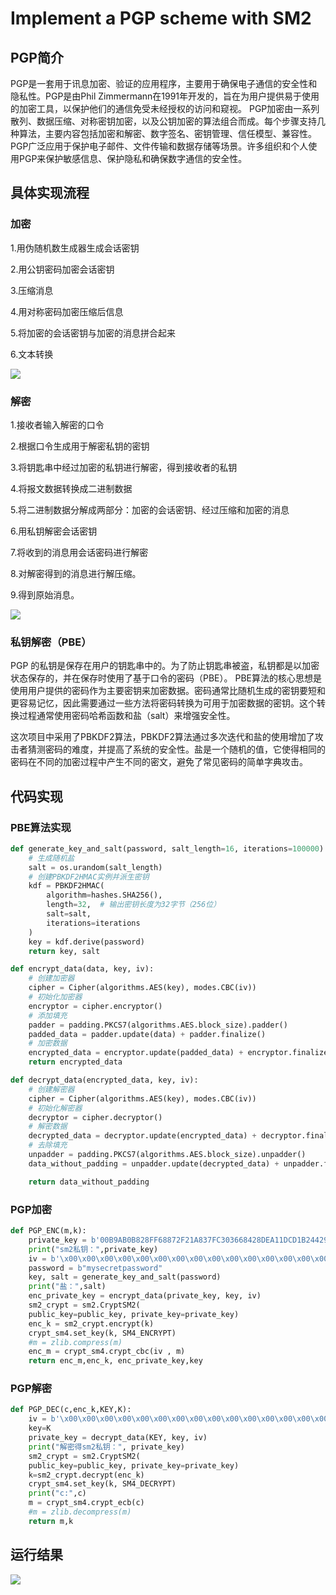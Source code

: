 # Implement a PGP scheme with SM2

## PGP简介
PGP是一套用于讯息加密、验证的应用程序，主要用于确保电子通信的安全性和隐私性。PGP是由Phil Zimmermann在1991年开发的，旨在为用户提供易于使用的加密工具，以保护他们的通信免受未经授权的访问和窥视。
PGP加密由一系列散列、数据压缩、对称密钥加密，以及公钥加密的算法组合而成。每个步骤支持几种算法，主要内容包括加密和解密、数字签名、密钥管理、信任模型、兼容性。
PGP广泛应用于保护电子邮件、文件传输和数据存储等场景。许多组织和个人使用PGP来保护敏感信息、保护隐私和确保数字通信的安全性。
## 具体实现流程
### 加密

1.用伪随机数生成器生成会话密钥

2.用公钥密码加密会话密钥

3.压缩消息

4.用对称密码加密压缩后信息

5.将加密的会话密钥与加密的消息拼合起来

6.文本转换

![](https://img1.imgtp.com/2023/07/23/MyUED4Zr.png)
### 解密

1.接收者输入解密的口令

2.根据口令生成用于解密私钥的密钥

3.将钥匙串中经过加密的私钥进行解密，得到接收者的私钥

4.将报文数据转换成二进制数据

5.将二进制数据分解成两部分：加密的会话密钥、经过压缩和加密的消息

6.用私钥解密会话密钥

7.将收到的消息用会话密码进行解密

8.对解密得到的消息进行解压缩。

9.得到原始消息。

![](https://img1.imgtp.com/2023/07/23/D2xwimCZ.png)
### 私钥解密（PBE）
PGP 的私钥是保存在用户的钥匙串中的。为了防止钥匙串被盗，私钥都是以加密状态保存的，并在保存时使用了基于口令的密码（PBE）。
PBE算法的核心思想是使用用户提供的密码作为主要密钥来加密数据。密码通常比随机生成的密钥要短和更容易记忆，因此需要通过一些方法将密码转换为可用于加密数据的密钥。这个转换过程通常使用密码哈希函数和盐（salt）来增强安全性。

这次项目中采用了PBKDF2算法，PBKDF2算法通过多次迭代和盐的使用增加了攻击者猜测密码的难度，并提高了系统的安全性。盐是一个随机的值，它使得相同的密码在不同的加密过程中产生不同的密文，避免了常见密码的简单字典攻击。

## 代码实现
### PBE算法实现
~~~python
def generate_key_and_salt(password, salt_length=16, iterations=100000):
    # 生成随机盐
    salt = os.urandom(salt_length)
    # 创建PBKDF2HMAC实例并派生密钥
    kdf = PBKDF2HMAC(
        algorithm=hashes.SHA256(),
        length=32,  # 输出密钥长度为32字节（256位）
        salt=salt,
        iterations=iterations
    )
    key = kdf.derive(password)
    return key, salt

def encrypt_data(data, key, iv):
    # 创建加密器
    cipher = Cipher(algorithms.AES(key), modes.CBC(iv))
    # 初始化加密器
    encryptor = cipher.encryptor()
    # 添加填充
    padder = padding.PKCS7(algorithms.AES.block_size).padder()
    padded_data = padder.update(data) + padder.finalize()
    # 加密数据
    encrypted_data = encryptor.update(padded_data) + encryptor.finalize()
    return encrypted_data

def decrypt_data(encrypted_data, key, iv):
    # 创建解密器
    cipher = Cipher(algorithms.AES(key), modes.CBC(iv))
    # 初始化解密器
    decryptor = cipher.decryptor()
    # 解密数据
    decrypted_data = decryptor.update(encrypted_data) + decryptor.finalize()
    # 去除填充
    unpadder = padding.PKCS7(algorithms.AES.block_size).unpadder()
    data_without_padding = unpadder.update(decrypted_data) + unpadder.finalize()

    return data_without_padding
~~~
### PGP加密
~~~python
def PGP_ENC(m,k):
    private_key = b'00B9AB0B828FF68872F21A837FC303668428DEA11DCD1B24429D0C99E24EED83D5'
    print("sm2私钥：",private_key)
    iv = b'\x00\x00\x00\x00\x00\x00\x00\x00\x00\x00\x00\x00\x00\x00\x00\x00' 
    password = b"mysecretpassword"
    key, salt = generate_key_and_salt(password)
    print("盐：",salt)
    enc_private_key = encrypt_data(private_key, key, iv)
    sm2_crypt = sm2.CryptSM2(
    public_key=public_key, private_key=private_key)
    enc_k = sm2_crypt.encrypt(k)
    crypt_sm4.set_key(k, SM4_ENCRYPT)
    #m = zlib.compress(m)
    enc_m = crypt_sm4.crypt_cbc(iv , m)
    return enc_m,enc_k, enc_private_key,key
~~~
### PGP解密
~~~python
def PGP_DEC(c,enc_k,KEY,K):
    iv = b'\x00\x00\x00\x00\x00\x00\x00\x00\x00\x00\x00\x00\x00\x00\x00\x00' 
    key=K
    private_key = decrypt_data(KEY, key, iv)
    print("解密得sm2私钥：", private_key)
    sm2_crypt = sm2.CryptSM2(
    public_key=public_key, private_key=private_key)
    k=sm2_crypt.decrypt(enc_k)
    crypt_sm4.set_key(k, SM4_DECRYPT)
    print("c:",c)
    m = crypt_sm4.crypt_ecb(c)
    #m = zlib.decompress(m)
    return m,k
~~~

## 运行结果
![](https://img1.imgtp.com/2023/07/23/M8djC4zG.png)
